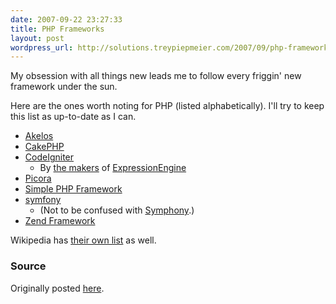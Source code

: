 ```yaml
---
date: 2007-09-22 23:27:33
title: PHP Frameworks
layout: post
wordpress_url: http://solutions.treypiepmeier.com/2007/09/php-frameworks/
---
```

My obsession with all things new leads me to follow every friggin' new framework under the sun.

Here are the ones worth noting for PHP (listed alphabetically).  I'll try to keep this list as up-to-date as I can.

- [Akelos](http://www.akelos.org/ "Akelos PHP Framework")
- [CakePHP](http://www.cakephp.org/ "CakePHP : The PHP Rapid Development Framework")
- [CodeIgniter](http://codeigniter.com/ "CodeIgniter - Open source PHP web application framework")
	- By [the makers](http://ellislab.com/ "EllisLab - Where Ideas Hatch!") of [ExpressionEngine](http://expressionengine.com/ "ExpressionEngine - Publish Your Universe!")
- [Picora](http://livepipe.net/projects/picora/ "Picora&trade; : PHP Micro Framework")
- [Simple PHP Framework](http://simple-php-framework.googlecode.com/)
- [symfony](http://www.symfony-project.com/ "symfony Web PHP Framework")
	- (Not to be confused with [Symphony](http://21degrees.com.au/products/symphony/).)
- [Zend Framework](http://framework.zend.com/ "Zend Framework")

Wikipedia has [their own list](http://en.wikipedia.org/wiki/List_of_web_application_frameworks#PHP "List of web application frameworks - Wikipedia, the free encyclopedia") as well.

### Source

Originally posted [here](http://trey.tumblr.com/post/7388839 "Don't make me cry on my own ship.").